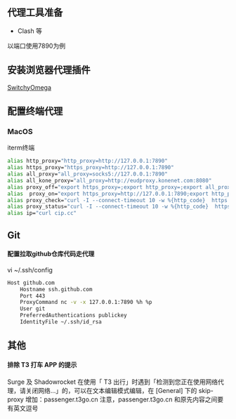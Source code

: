## 代理工具准备

* Clash 等

以端口使用7890为例

## 安装浏览器代理插件

[SwitchyOmega](https://github.com/FelisCatus/SwitchyOmega)

## 配置终端代理

### MacOS

iterm终端

```bash
alias http_proxy="http_proxy=http://127.0.0.1:7890"
alias https_proxy="https_proxy=http://127.0.0.1:7890"
alias all_proxy="all_proxy=socks5://127.0.0.1:7890"
alias all_kone_proxy="all_proxy=http://eudproxy.konenet.com:8080"
alias proxy_off="export https_proxy=;export http_proxy=;export all_proxy=;curl ipinfo.io;echo -e '\n终端代理已关闭'"
alias  proxy_on="export https_proxy=http://127.0.0.1:7890;export http_proxy=http://127.0.0.1:7890;export all_proxy=socks5://127.0.0.1:7890;curl ipinfo.io;echo -e '\n终端代理已开启'"
alias proxy_check="curl -I --connect-timeout 10 -w %{http_code}  https://facebook.com"
alias proxy_status="curl -I --connect-timeout 10 -w %{http_code}  https://facebook.com"
alias ip="curl cip.cc"
```

## Git

#### 配置拉取github仓库代码走代理

vi ~/.ssh/config

```bash
Host github.com
    Hostname ssh.github.com
    Port 443
    ProxyCommand nc -v -x 127.0.0.1:7890 %h %p
    User git
    PreferredAuthentications publickey
    IdentityFile ~/.ssh/id_rsa
```


## 其他

#### 排除 T3 打车 APP 的提示
Surge 及 Shadowrocket 在使用「 T3 出行」时遇到「检测到您正在使用网络代理，请关闭网络…」的，可以在文本编辑模式编辑，在 [General] 下的 skip-proxy 增加：passenger.t3go.cn
注意，passenger.t3go.cn 和原先内容之间要有英文逗号
